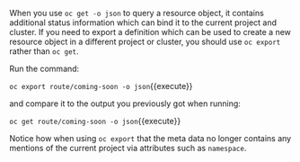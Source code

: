 When you use ``oc get -o json`` to query a resource object, it contains additional status information which can bind it to the current project and cluster. If you need to export a definition which can be used to create a new resource object in a different project or cluster, you should use ``oc export`` rather than ``oc get``.

Run the command:

``oc export route/coming-soon -o json``{{execute}}

and compare it to the output you previously got when running:

``oc get route/coming-soon -o json``{{execute}}

Notice how when using ``oc export`` that the meta data no longer contains any mentions of the current project via attributes such as ``namespace``.
